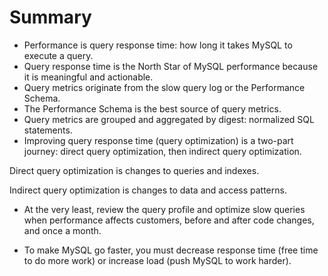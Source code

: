# Summary

- Performance is query response time: how long it takes MySQL to execute a query.
- Query response time is the North Star of MySQL performance because it is meaningful and actionable.
- Query metrics originate from the slow query log or the Performance Schema.
- The Performance Schema is the best source of query metrics.
- Query metrics are grouped and aggregated by digest: normalized SQL statements.
- Improving query response time (query optimization) is a two-part journey: direct query optimization, then indirect query optimization.

Direct query optimization is changes to queries and indexes.

Indirect query optimization is changes to data and access patterns.

- At the very least, review the query profile and optimize slow queries when performance affects customers, before and after code changes, and once a month.

- To make MySQL go faster, you must decrease response time (free time to do more work) or increase load (push MySQL to work harder).
